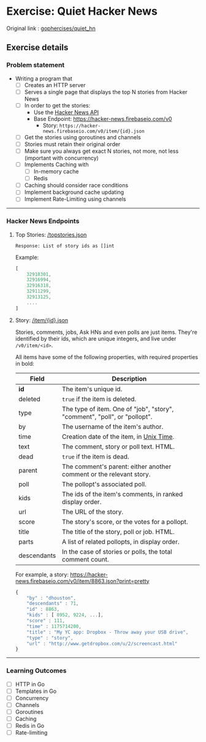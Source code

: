 # Exercise: Quiet Hacker News

Original link : [gophercises/quiet_hn](https://github.com/gophercises/quiet_hn)

## Exercise details

### Problem statement
- Writing a program that 
    - [ ] Creates an HTTP server
    - [ ] Serves a single page that displays the top N stories from Hacker News
    - [ ] In order to get the stories:
        - Use the [Hacker News API](https://github.com/HackerNews/API)
        - Base Endpoint: https://hacker-news.firebaseio.com/v0
            - Story: `https://hacker-news.firebaseio.com/v0/item/{id}.json`
    - [ ] Get the stories using goroutines and channels
    - [ ] Stories must retain their original order
    - [ ] Make sure you always get exact N stories, not more, not less (important with concurrency)
    - [ ] Implements Caching with 
        - [ ] In-memory cache 
        - [ ] Redis
    - [ ] Caching should consider race conditions
    - [ ] Implement background cache updating
    - [ ] Implement Rate-Limiting using channels

----

### Hacker News Endpoints

1. Top Stories: [/topstories.json](https://hacker-news.firebaseio.com/v0/topstories.json)
    ```
    Response: List of story ids as []int
    ```
    Example:
    ```javascript
    [
        32918301,
        32916994,
        32916318,
        32911299,
        32913125,
        ....
    ]
    ```


1. Story: [/item/{id}.json](https://hacker-news.firebaseio.com/v0/item/8863.json)

    Stories, comments, jobs, Ask HNs and even polls are just items. They're identified by their ids, which are unique integers, and live under `/v0/item/<id>`.

    All items have some of the following properties, with required properties in bold:

    Field | Description
    ------|------------
    **id** | The item's unique id.
    deleted | `true` if the item is deleted.
    type | The type of item. One of "job", "story", "comment", "poll", or "pollopt".
    by | The username of the item's author.
    time | Creation date of the item, in [Unix Time](http://en.wikipedia.org/wiki/Unix_time).
    text | The comment, story or poll text. HTML.
    dead | `true` if the item is dead.
    parent | The comment's parent: either another comment or the relevant story.
    poll | The pollopt's associated poll.
    kids | The ids of the item's comments, in ranked display order.
    url | The URL of the story.
    score | The story's score, or the votes for a pollopt.
    title | The title of the story, poll or job. HTML.
    parts | A list of related pollopts, in display order.
    descendants | In the case of stories or polls, the total comment count.
    
    For example, a story: https://hacker-news.firebaseio.com/v0/item/8863.json?print=pretty

    ```javascript
    {
        "by" : "dhouston",
        "descendants" : 71,
        "id" : 8863,
        "kids" : [ 8952, 9224, ...],
        "score" : 111,
        "time" : 1175714200,
        "title" : "My YC app: Dropbox - Throw away your USB drive",
        "type" : "story",
        "url" : "http://www.getdropbox.com/u/2/screencast.html"
    }
    ```


---
### Learning Outcomes
- [ ] HTTP in Go
- [ ] Templates in Go
- [ ] Concurrency
- [ ] Channels
- [ ] Goroutines
- [ ] Caching
- [ ] Redis in Go
- [ ] Rate-limiting
